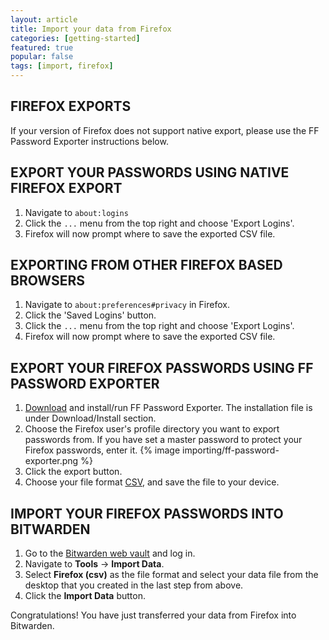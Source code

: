 ```yaml
---
layout: article
title: Import your data from Firefox
categories: [getting-started]
featured: true
popular: false
tags: [import, firefox]
---
```


## FIREFOX EXPORTS

If your version of Firefox does not support native export, please use the FF Password Exporter instructions below.

## EXPORT YOUR PASSWORDS USING NATIVE FIREFOX EXPORT

1. Navigate to `about:logins`
2. Click the `...` menu from the top right and choose 'Export Logins'.
3. Firefox will now prompt where to save the exported CSV file.

## EXPORTING FROM OTHER FIREFOX BASED BROWSERS

1. Navigate to `about:preferences#privacy` in Firefox.
2. Click the 'Saved Logins' button.
3. Click the `...` menu from the top right and choose 'Export Logins'.
4. Firefox will now prompt where to save the exported CSV file.

## EXPORT YOUR FIREFOX PASSWORDS USING FF PASSWORD EXPORTER

1. [Download][link-ffexporter] and install/run FF Password Exporter. The installation file is under Download/Install section.
2. Choose the Firefox user's profile directory you want to export passwords from.
If you have set a master password to protect your Firefox passwords, enter it.
{% image importing/ff-password-exporter.png %}
3. Click the export button.
4. Choose your file format [CSV][csv], and save the file to your device.

## IMPORT YOUR FIREFOX PASSWORDS INTO BITWARDEN

1. Go to the [Bitwarden web vault][bitwarden-vault] and log in.
2. Navigate to **Tools** &rarr; **Import Data**.
3. Select **Firefox (csv)** as the file format and select your data file from the desktop that you created in the last step from above.
4. Click the **Import Data** button.

Congratulations! You have just transferred your data from Firefox into Bitwarden.

[bitwarden-vault]: https://vault.bitwarden.com
[link-ffexporter]: https://github.com/kspearrin/ff-password-exporter
[csv]: https://en.wikipedia.org/wiki/Comma-separated_values
